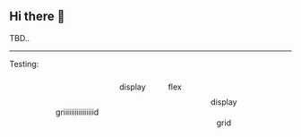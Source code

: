 ## Hi there 👋

TBD..

---

Testing:

<div style="display: flex; justify-content: center;">
  <p style="margin: 10px 20px;">display</p>
  <p style="margin: 10px 20px;">flex</p>
</div>
<div style="display: grid; grid-template-columns: repeat(2, 1fr); gap: 20px;">
  <p style="margin: auto;">display</p>
  <p style="margin: auto;">grid</p>
  <p style="margin: auto; grid-row: 1/3;">griiiiiiiiiiiiiiiid</p>
</div>

<!--
**GoodValts/GoodValts** is a ✨ _special_ ✨ repository because its `README.md` (this file) appears on your GitHub profile.

Here are some ideas to get you started:

- 🔭 I’m currently working on ...
- 🌱 I’m currently learning ...
- 👯 I’m looking to collaborate on ...
- 🤔 I’m looking for help with ...
- 💬 Ask me about ...
- 📫 How to reach me: ...
- 😄 Pronouns: ...
- ⚡ Fun fact: ...
  -->
